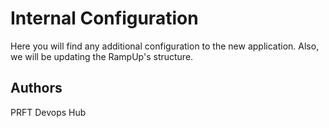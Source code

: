 # Internal Configuration

Here you will find any additional configuration to the new application. Also, we will be updating the RampUp's structure. 

## Authors

PRFT Devops Hub